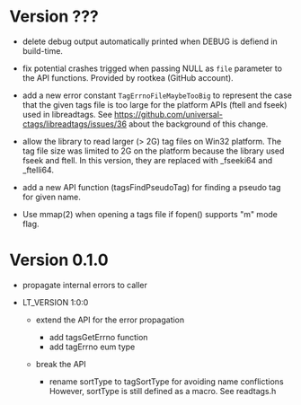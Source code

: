 # Version ???

- delete debug output automatically printed when DEBUG is defiend in
  build-time.

- fix potential crashes trigged when passing NULL as `file` parameter
  to the API functions. Provided by rootkea (GitHub account).

- add a new error constant `TagErrnoFileMaybeTooBig` to represent
  the case that the given tags file is too large for the platform APIs
  (ftell and fseek) used in libreadtags.
  See https://github.com/universal-ctags/libreadtags/issues/36 about the
  background of this change.

- allow the library to read larger (> 2G) tag files on Win32 platform.
  The tag file size was limited to 2G on the platform because the library
  used fseek and ftell. In this version, they are replaced with _fseeki64 and
  _ftelli64.

- add a new API function (tagsFindPseudoTag) for finding a pseudo tag for
  given name.

- Use mmap(2) when opening a tags file if fopen() supports "m" mode flag.

# Version 0.1.0

- propagate internal errors to caller

- LT_VERSION 1:0:0

	- extend the API for the error propagation

		- add tagsGetErrno function
		- add tagErrno eum type

	- break the API

		- rename sortType to tagSortType for avoiding name conflictions
		  However, sortType is still defined as a macro.
		  See readtags.h

